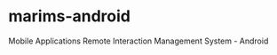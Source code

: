 marims-android
==================

Mobile Applications Remote Interaction Management System - Android
